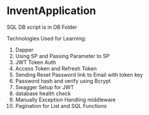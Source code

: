 # InventApplication


SQL DB script is in DB Folder

Technologies Used for Learning:

1. Dapper
2. Using SP and Passing Parameter to SP
3. JWT Token Auth
4. Access Token and Refresh Token
5. Sending Reset Password link to Email with token key
6. Password hash and verify using Bcrypt
7. Swagger Setup for JWT
8. database health check
9. Manually Exception Handling middleware
10. Pagination for List and SQL Functions
